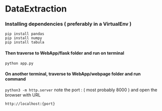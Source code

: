 # DataExtraction

### Installing dependencies ( preferably in a VirtualEnv )

`pip install pandas`  
`pip install numpy`  
`pip install tabula`

#### Then traverse to WebApp/flask folder and run on terminal

`python app.py`

#### On another terminal, traverse to WebApp/webpage folder and run command
`python3 -m http.server` note the port : ( most probably 8000 ) and open the browser with URL  

`http://localhost:{port}`
